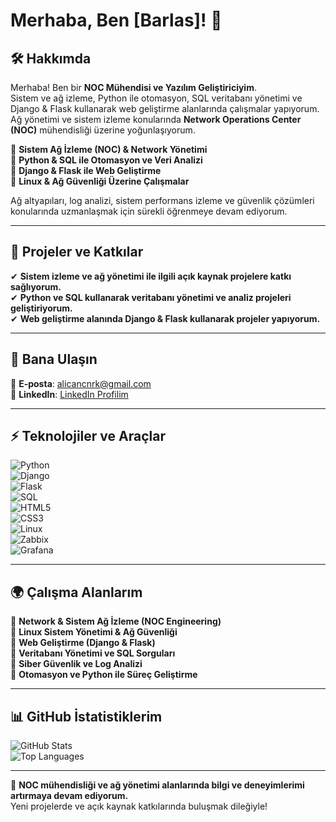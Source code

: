 # Merhaba, Ben [Barlas]! 👋  

## 🛠 Hakkımda  
Merhaba! Ben bir **NOC Mühendisi ve Yazılım Geliştiriciyim**.  
Sistem ve ağ izleme, Python ile otomasyon, SQL veritabanı yönetimi ve Django & Flask kullanarak web geliştirme alanlarında çalışmalar yapıyorum.  
Ağ yönetimi ve sistem izleme konularında **Network Operations Center (NOC)** mühendisliği üzerine yoğunlaşıyorum.  

🔹 **Sistem Ağ İzleme (NOC) & Network Yönetimi**  
🔹 **Python & SQL ile Otomasyon ve Veri Analizi**  
🔹 **Django & Flask ile Web Geliştirme**  
🔹 **Linux & Ağ Güvenliği Üzerine Çalışmalar**  

Ağ altyapıları, log analizi, sistem performans izleme ve güvenlik çözümleri konularında uzmanlaşmak için sürekli öğrenmeye devam ediyorum.  

---

## 📡 Projeler ve Katkılar  
✔ **Sistem izleme ve ağ yönetimi ile ilgili açık kaynak projelere katkı sağlıyorum.**  
✔ **Python ve SQL kullanarak veritabanı yönetimi ve analiz projeleri geliştiriyorum.**  
✔ **Web geliştirme alanında Django & Flask kullanarak projeler yapıyorum.**  

---

## 📩 Bana Ulaşın  
📧 **E-posta**: [alicancnrk@gmail.com](mailto:alicancnrk@gmail.com)  
🔗 **LinkedIn**: [LinkedIn Profilim](https://www.linkedin.com/in/alicancnrk)  

---

## ⚡ Teknolojiler ve Araçlar  
![Python](https://img.shields.io/badge/-Python-3776AB?style=flat&logo=python&logoColor=white)  
![Django](https://img.shields.io/badge/-Django-092E20?style=flat&logo=django&logoColor=white)  
![Flask](https://img.shields.io/badge/-Flask-000000?style=flat&logo=flask&logoColor=white)  
![SQL](https://img.shields.io/badge/-SQL-4479A1?style=flat&logo=mysql&logoColor=white)  
![HTML5](https://img.shields.io/badge/-HTML5-E34F26?style=flat&logo=html5&logoColor=white)  
![CSS3](https://img.shields.io/badge/-CSS3-1572B6?style=flat&logo=css3&logoColor=white)  
![Linux](https://img.shields.io/badge/-Linux-FCC624?style=flat&logo=linux&logoColor=black)  
![Zabbix](https://img.shields.io/badge/-Zabbix-CC0000?style=flat&logo=zabbix&logoColor=white)  
![Grafana](https://img.shields.io/badge/-Grafana-F46800?style=flat&logo=grafana&logoColor=white)  

---

## 🌍 Çalışma Alanlarım  
🔹 **Network & Sistem Ağ İzleme (NOC Engineering)**  
🔹 **Linux Sistem Yönetimi & Ağ Güvenliği**  
🔹 **Web Geliştirme (Django & Flask)**  
🔹 **Veritabanı Yönetimi ve SQL Sorguları**  
🔹 **Siber Güvenlik ve Log Analizi**  
🔹 **Otomasyon ve Python ile Süreç Geliştirme**  

---

## 📊 GitHub İstatistiklerim  
![GitHub Stats](https://github-readme-stats.vercel.app/api?username=BarlasTR&show_icons=true&theme=dark)  
![Top Languages](https://github-readme-stats.vercel.app/api/top-langs/?username=BarlasTR&layout=compact&theme=dark)  

---

🚀 **NOC mühendisliği ve ağ yönetimi alanlarında bilgi ve deneyimlerimi artırmaya devam ediyorum.**  
Yeni projelerde ve açık kaynak katkılarında buluşmak dileğiyle!  

